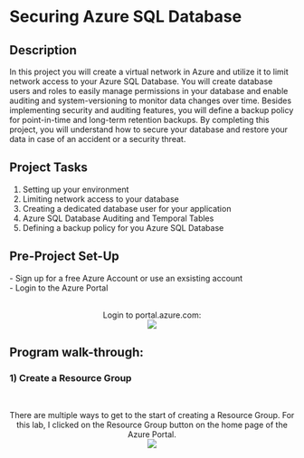 <h1>Securing Azure SQL Database</h1>

<h2>Description</h2>
In this project you will create a virtual network in Azure and utilize it to limit network access to your Azure SQL Database. You will create database users and roles to easily manage permissions in your database and enable auditing and system-versioning to monitor data changes over time. Besides implementing security and auditing features, you will define a backup policy for point-in-time and long-term retention backups. By completing this project, you will understand how to secure your database and restore your data in case of an accident or a security threat. 

<h2>Project Tasks</h2>

1) Setting up your environment
2) Limiting network access to your database
3) Creating a dedicated database user for your application
4) Azure SQL Database Auditing and Temporal Tables
5) Defining a backup policy for you Azure SQL Database

<h2>Pre-Project Set-Up</h2>
 - Sign up for a free Azure Account or use an exsisting account <br/>
 - Login to the Azure Portal
 <br />
 <br />
 <p align="center">
 Login to portal.azure.com: <br/>
 <img src="https://i.imgur.com/TUzFP8L.png"/>

<h2>Program walk-through:</h2>

<h3> 1) Create a Resource Group</h3>

<br />
<p align="center">
There are multiple ways to get to the start of creating a Resource Group. For this lab, I clicked on the Resource Group button on the home page of the Azure Portal. <br/>
<img src="https://i.imgur.com/a26tkVw.png"/>
<br />
<br />

